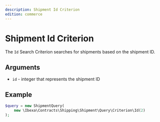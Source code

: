 ```yaml
---
description: Shipment Id Criterion
edition: commerce
---
```


# Shipment Id Criterion

The `Id` Search Criterion searches for shipments based on the shipment ID.

## Arguments

- `id` - integer that represents the shipment ID

## Example

``` php
$query = new ShipmentQuery( 
    new \Ibexa\Contracts\Shipping\Shipment\Query\Criterion\Id(2)
);
```
